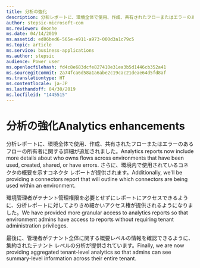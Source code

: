 ```yaml
---
title: 分析の強化
description: 分析レポートに、環境全体で使用、作成、共有されたフローまたはエラーのあるフローの所有者に関する詳細が追加されました。
author: stepsic-microsoft-com
ms.reviewer: deonhe
ms.date: 04/14/2019
ms.assetid: ed86bed6-565e-e911-a973-000d3a1c79c5
ms.topic: article
ms.service: business-applications
ms.author: stepsic
audience: Power user
ms.openlocfilehash: fd4c8e683dcfe827410e31ea3b5d1446cb352a41
ms.sourcegitcommit: 2a74fca6d58a1a6abe2c19cac21deae64d5fd8af
ms.translationtype: HT
ms.contentlocale: ja-JP
ms.lasthandoff: 04/30/2019
ms.locfileid: "1445515"
---
```

# <a name="analytics-enhancements"></a><span data-ttu-id="ac1fd-103">分析の強化</span><span class="sxs-lookup"><span data-stu-id="ac1fd-103">Analytics enhancements</span></span>



<span data-ttu-id="ac1fd-104">分析レポートに、環境全体で使用、作成、共有されたフローまたはエラーのあるフローの所有者に関する詳細が追加されました。</span><span class="sxs-lookup"><span data-stu-id="ac1fd-104">Analytics reports now include more details about who owns flows across environments that have been used, created, shared, or have errors.</span></span> <span data-ttu-id="ac1fd-105">さらに、環境内で使用されているコネクタの概要を示すコネクタ レポートが提供されます。</span><span class="sxs-lookup"><span data-stu-id="ac1fd-105">Additionally, we'll be providing a connectors report that will outline which connectors are being used within an environment.</span></span>

<span data-ttu-id="ac1fd-106">環境管理者がテナント管理権限を必要とせずにレポートにアクセスできるように、分析レポートに対してよりきめ細かいアクセス権が提供されるようになりました。</span><span class="sxs-lookup"><span data-stu-id="ac1fd-106">We have provided more granular access to analytics reports so that environment admins have access to reports without requiring tenant administration privileges.</span></span>

<span data-ttu-id="ac1fd-107">最後に、管理者がテナント全体に関する概要レベルの情報を確認できるように、集約されたテナント レベルの分析が提供されています。</span><span class="sxs-lookup"><span data-stu-id="ac1fd-107">Finally, we are now providing aggregated tenant-level analytics so that admins can see summary-level information across their entire tenant.</span></span>
